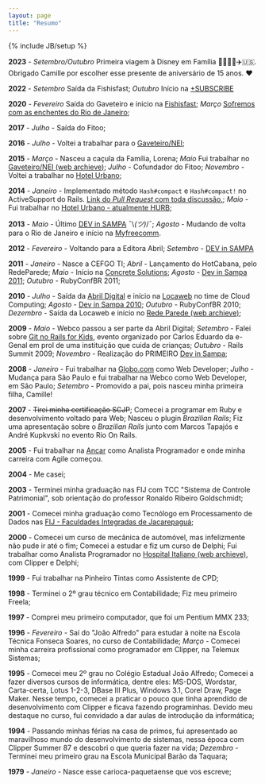 ```yaml
---
layout: page
title: "Resumo"
---
```

{% include JB/setup %}

**2023** - *Setembro/Outubro* Primeira viagem à Disney em Família 👨‍👩‍👧‍👧✈️🇺🇸. Obrigado Camille por escolher esse presente de aniversário de 15 anos. ❤️

**2022** - *Setembro* Saída da Fishisfast; *Outubro* Início na [+SUBSCRIBE][subscribe]

**2020** - *Fevereiro* Saída do Gaveteiro e inicio na [Fishisfast][fishisfast]; *Março* [Sofremos com as enchentes do Rio de Janeiro][enchente];

**2017** - *Julho* - Saída do Fitoo;

**2016** - *Julho* - Voltei a trabalhar para o [Gaveteiro/NEI][nei];

**2015** - *Março* - Nasceu a caçula da Família, Lorena; *Maio* Fui trabalhar no [Gaveteiro/NEI (web archieve)][nei]; *Julho* - Cofundador do Fitoo; *Novembro* - Voltei a trabalhar no [Hotel Urbano][hurb];

**2014** - *Janeiro* - Implementado método `Hash#compact` e `Hash#compact!` no ActiveSupport do Rails. [Link do _Pull Request_ com toda discussão.](https://github.com/rails/rails/pull/13632); *Maio* - Fui trabalhar no [Hotel Urbano - atualmente HURB][hurb];

**2013** - *Maio* - Último [DEV in SAMPA](https://devinsampa.com.br/museu#ano2013) ¯\\_(ツ)_/¯; *Agosto* - Mudando de volta para o Rio de Janeiro e início na [Myfreecomm](https://www.myfreecomm.com.br).

**2012** - *Fevereiro* - Voltando para a Editora Abril; *Setembro* - [DEV in SAMPA](https://devinsampa.com.br/museu#ano2012)

**2011** - *Janeiro* - Nasce a CEFGO TI; *Abril* - Lançamento do HotCabana, pelo RedeParede; *Maio* - Início na [Concrete Solutions](https://www.concretesolutions.com.br/); *Agosto* - [Dev in Sampa 2011](https://devinsampa.com.br/museu#ano2011); *Outubro* - RubyConfBR 2011;

**2010** - *Julho* - Saída da [Abril Digital](https://www.abril.com.br) e início na [Locaweb](https://www.locaweb.com.br) no time de Cloud Computing; *Agosto* - [Dev in Sampa 2010](https://devinsampa.com.br/museu#ano2010); *Outubro* - RubyConfBR 2010; *Dezembro* - Saída da Locaweb e início no [Rede Parede (web archieve)](https://web.archive.org/web/20220000000000*/redeparede.com);

**2009** - *Maio* - Webco passou a ser parte da Abril Digital; *Setembro* - Falei sobre [Git no Rails for Kids](http://www.slideshare.net/tinorj/git-e-seu-amigo), evento organizado por Carlos Eduardo da e-Genal em prol de uma instituição que cuida de crianças; *Outubro* - Rails Summit 2009; *Novembro* - Realização do PRIMEIRO [Dev in Sampa](https://devinsampa.com.br/museu#ano2009);

**2008** - *Janeiro* - Fui trabalhar na [Globo.com](https://globo.com) como Web Developer; *Julho* - Mudança para São Paulo e fui trabalhar na Webco como Web Developer, em São Paulo; *Setembro* - Promovido a pai, pois nasceu minha primeira filha, Camille!

**2007** - <del datetime="2010-09-03T18:33:07+00:00">Tirei minha certificação SCJP</del>; Comecei a programar em Ruby e desenvolvimento voltado para Web; Nasceu o plugin _Brazilian Rails_; Fiz uma apresentação sobre o _Brazilian Rails_ junto com Marcos Tapajós e André Kupkvski no evento Rio On Rails.

**2005** - Fui trabalhar na [Ancar](https://www.ancar.com.br) como Analista Programador e onde minha carreira com Agile começou.

**2004** - Me casei;

**2003** - Terminei minha graduação nas FIJ com TCC "Sistema de Controle Patrimonial", sob orientação do professor Ronaldo Ribeiro Goldschmidt;

**2001** - Comecei minha graduação como Tecnólogo em Processamento de Dados nas [FIJ - Faculdades Integradas de Jacarepaguá](https://fij.br/);

**2000** - Comecei um curso de mecânica de automóvel, mas infelizmente não pude ir até o fim; Comecei a estudar e fiz um curso de Delphi; Fui trabalhar como Analista Programador no [Hospital Italiano (web archieve)](https://web.archive.org/web/20220000000000*/hospitalitaliano.com.br), com Clipper e Delphi;

**1999** - Fui trabalhar na Pinheiro Tintas como Assistente de CPD;

**1998** - Terminei o 2º grau técnico em Contabilidade; Fiz meu primeiro Freela;

**1997** - Comprei meu primeiro computador, que foi um Pentium MMX 233;

**1996** - *Fevereiro* - Saí do "João Alfredo" para estudar à noite na Escola Técnica Fonseca Soares, no curso de Contabilidade; *Março* - Comecei minha carreira profissional como programador em Clipper, na Telemux Sistemas;

**1995** - Comecei meu 2º grau no Colégio Estadual João Alfredo; Comecei a fazer diversos cursos de informática, dentre eles: MS-DOS, Wordstar, Carta-certa, Lotus 1-2-3, DBase III Plus, Windows 3.1, Corel Draw, Page Maker. Nesse tempo, comecei a praticar o pouco que tinha aprendido de desenvolvimento com Clipper e ficava fazendo programinhas. Devido meu destaque no curso, fui convidado a dar aulas de introdução da informática;

**1994** - Passando minhas férias na casa de primos, fui apresentado ao maravilhoso mundo do desenvolvimento de sistemas, nessa época com Clipper Summer 87 e descobri o que queria fazer na vida; *Dezembro* - Terminei meu primeiro grau na Escola Municipal Barão da Taquara;

**1979** - *Janeiro* - Nasce esse carioca-paquetaense que vos escreve;

[hurb]: https://hurb.com
[nei]: https://web.archive.org/web/20220000000000*/https://www.gaveteiro.com.br/
[fishisfast]: https://fishisfast.com
[subscribe]: https://subscribeplatform.com/
[enchente]: https://www.asuswebstorage.com/navigate/a/#/s/762050E10BB848538AC637354EB863324